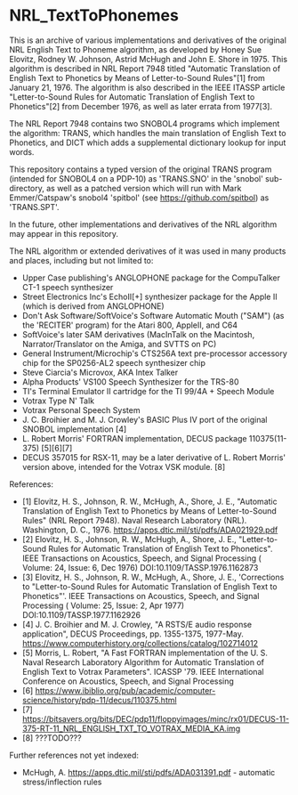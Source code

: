 # NRL_TextToPhonemes

This is an archive of various implementations and derivatives of the original NRL English Text to Phoneme algorithm, as developed by Honey Sue Elovitz, Rodney W. Johnson, Astrid McHugh and John E. Shore in 1975.
This algorithm is described in NRL Report 7948 titled "Automatic Translation of English Text to Phonetics by Means of Letter-to-Sound Rules"[1] from January 21, 1976. The algorithm is also described in the IEEE ITASSP article "Letter-to-Sound Rules for Automatic Translation of English Text to Phonetics"[2] from December 1976, as well as later errata from 1977[3].

The NRL Report 7948 contains two SNOBOL4 programs which implement the algorithm: TRANS, which handles the main translation of English Text to Phonetics, and DICT which adds a supplemental dictionary lookup for input words.

This repository contains a typed version of the original TRANS program (intended for SNOBOL4 on a PDP-10) as 'TRANS.SNO' in the 'snobol' sub-directory, as well as a patched version which will run with Mark Emmer/Catspaw's snobol4 'spitbol' (see https://github.com/spitbol) as 'TRANS.SPT'.

In the future, other implementations and derivatives of the NRL algorithm may appear in this repository.

The NRL algorithm or extended derivatives of it was used in many products and places, including but not limited to:
* Upper Case publishing's ANGLOPHONE package for the CompuTalker CT-1 speech synthesizer
* Street Electronics Inc's EchoII[+] synthesizer package for the Apple II (which is derived from ANGLOPHONE)
* Don't Ask Software/SoftVoice's Software Automatic Mouth ("SAM") (as the 'RECITER' program) for the Atari 800, AppleII, and C64
* SoftVoice's later SAM derivatives (MacInTalk on the Macintosh, Narrator/Translator on the Amiga, and SVTTS on PC)
* General Instrument/Microchip's CTS256A text pre-processor accessory chip for the SP0256-AL2 speech synthesizer chip
* Steve Ciarcia's Microvox, AKA Intex Talker
* Alpha Products' VS100 Speech Synthesizer for the TRS-80
* TI's Terminal Emulator II cartridge for the TI 99/4A + Speech Module
* Votrax Type N' Talk
* Votrax Personal Speech System
* J. C. Broihier and M. J. Crowley's BASIC Plus IV port of the original SNOBOL implementation [4]
* L. Robert Morris' FORTRAN implementation, DECUS package 110375(11-375) [5][6][7]
* DECUS 357015 for RSX-11, may be a later derivative of L. Robert Morris' version above, intended for the Votrax VSK module. [8]


References:

* [1] Elovitz, H. S., Johnson, R. W., McHugh, A., Shore, J. E., "Automatic Translation of English Text to Phonetics by Means of Letter-to-Sound Rules" (NRL Report 7948). Naval Research Laboratory (NRL). Washington, D. C., 1976. https://apps.dtic.mil/sti/pdfs/ADA021929.pdf
* [2] Elovitz, H. S., Johnson, R. W., McHugh, A., Shore, J. E., "Letter-to-Sound Rules for Automatic Translation of English Text to Phonetics". IEEE Transactions on Acoustics, Speech, and Signal Processing ( Volume: 24, Issue: 6, Dec 1976) DOI:10.1109/TASSP.1976.1162873
* [3] Elovitz, H. S., Johnson, R. W., McHugh, A., Shore, J. E., 'Corrections to "Letter-to-Sound Rules for Automatic Translation of English Text to Phonetics"'. IEEE Transactions on Acoustics, Speech, and Signal Processing ( Volume: 25, Issue: 2, Apr 1977) DOI:10.1109/TASSP.1977.1162926
* [4] J. C. Broihier and M. J. Crowley, "A RSTS/E audio response application", DECUS Proceedings, pp. 1355-1375, 1977-May. https://www.computerhistory.org/collections/catalog/102714012
* [5] Morris, L. Robert, "A Fast FORTRAN implementation of the U. S. Naval Research Laboratory Algorithm for Automatic Translation of English Text to Votrax Parameters". ICASSP '79. IEEE International Conference on Acoustics, Speech, and Signal Processing
* [6] https://www.ibiblio.org/pub/academic/computer-science/history/pdp-11/decus/110375.html
* [7] https://bitsavers.org/bits/DEC/pdp11/floppyimages/minc/rx01/DECUS-11-375-RT-11_NRL_ENGLISH_TXT_TO_VOTRAX_MEDIA_KA.img
* [8] ???TODO???

Further references not yet indexed:
* McHugh, A. https://apps.dtic.mil/sti/pdfs/ADA031391.pdf - automatic stress/inflection rules
